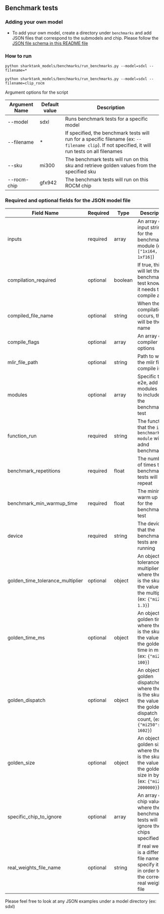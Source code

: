 ## Benchmark tests

### Adding your own model

- To add your own model, create a directory under `benchmarks` and add JSON files that correspond to the submodels and chip. Please follow the [JSON file schema in this README file](#required-and-optional-fields-for-the-json-model-file)

### How to run

```
python sharktank_models/benchmarks/run_benchmarks.py --model=sdxl --filename=*

python sharktank_models/benchmarks/run_benchmarks.py --model=sdxl --filename=clip_rocm
```

Argument options for the script

| Argument Name | Default value | Description                                                                                                                                      |
| ------------- | ------------- | ------------------------------------------------------------------------------------------------------------------------------------------------ |
| --model       | sdxl          | Runs benchmark tests for a specific model                                                                                                        |
| --filename    | \*            | If specified, the benchmark tests will run for a specific filename (ex: `--filename clip`). If not specified, it will run tests on all filenames |
| --sku         | mi300         | The benchmark tests will run on this sku and retrieve golden values from the specified sku                                                       |
| --rocm-chip   | gfx942        | The benchmark tests will run on this ROCM chip                                                                                                   |

### Required and optional fields for the JSON model file

| Field Name                       | Required | Type    | Description                                                                                                                  |
| -------------------------------- | -------- | ------- | ---------------------------------------------------------------------------------------------------------------------------- |
| inputs                           | required | array   | An array of input strings for the benchmark module (ex: `["1xi64, 1xf16]`)                                                   |
| compilation_required             | optional | boolean | If true, this will let the benchmark test know that it needs to compile a file                                               |
| compiled_file_name               | optional | string  | When the compilation occurs, this will be the file name                                                                      |
| compile_flags                    | optional | array   | An array of compiler flag options                                                                                            |
| mlir_file_path                   | optional | string  | Path to where the mlir file to compile is                                                                                    |
| modules                          | optional | array   | Specific to e2e, add modules here to include in the benchmarking test                                                        |
| function_run                     | required | string  | The function that the `iree-benchmark-module` will run adnd benchmark                                                        |
| benchmark_repetitions            | required | float   | The number of times the benchmark tests will repeat                                                                          |
| benchmark_min_warmup_time        | required | float   | The minimum warm up time for the benchmark test                                                                              |
| device                           | required | string  | The device that the benchmark tests are running                                                                              |
| golden_time_tolerance_multiplier | optional | object  | An object of tolerance multipliers, where the key is the sku and the value is the multiplier, (ex: `{"mi250": 1.3}`)         |
| golden_time_ms                   | optional | object  | An object of golden times, where the key is the sku and the value is the golden time in ms, (ex: `{"mi250": 100}`)           |
| golden_dispatch                  | optional | object  | An object of golden dispatches, where the key is the sku and the value is the golden dispatch count, (ex: `{"mi250": 1602}`) |
| golden_size                      | optional | object  | An object of golden sizes, where the key is the sku and the value is the golden size in bytes, (ex: `{"mi250": 2000000}`)    |
| specific_chip_to_ignore     | optional | array   | An array of chip values, where the benchmark tests will ignore the chips specified                                           |
| real_weights_file_name           | optional | string  | If real weights is a different file name, specify it here in order to get the correct real weights file                      |

Please feel free to look at any JSON examples under a model directory (ex: sdxl)
